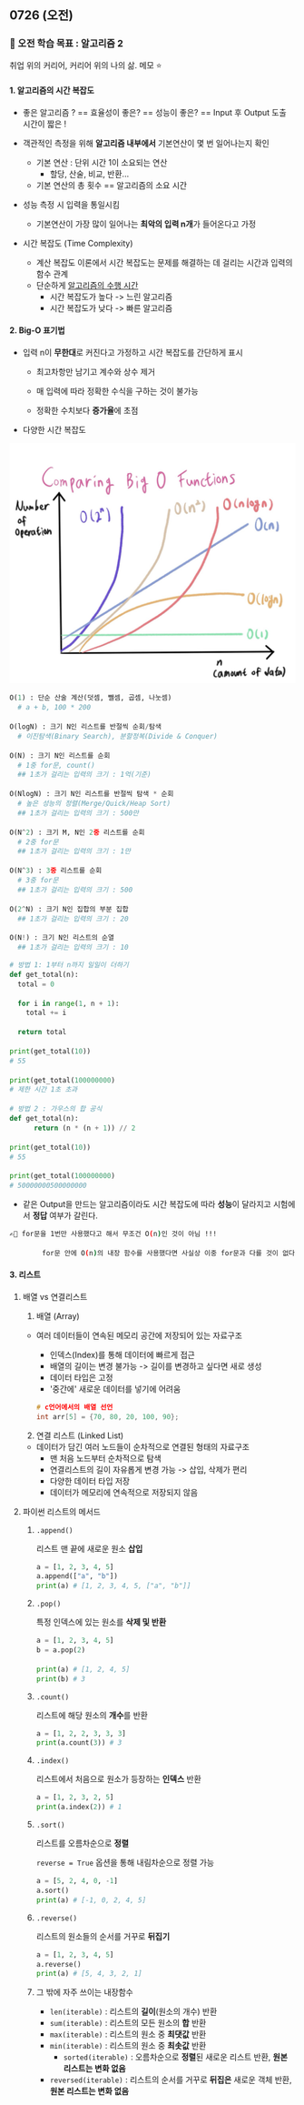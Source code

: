 ## 0726 (오전)

### 🎯 오전 학습 목표 : 알고리즘 2

취업 위의 커리어, 커리어 위의 나의 삶. 메모 ⭐️



#### 1. 알고리즘의 시간 복잡도

- 좋은 알고리즘 ? == 효율성이 좋은? == 성능이 좋은? == Input 후 Output 도출 시간이 짧은 !
- 객관적인 측정을 위해 **알고리즘 내부에서** 기본연산이 몇 번 일어나는지 확인
  - 기본 연산 : 단위 시간 1이 소요되는 연산
    - 할당, 산술, 비교, 반환...
  - 기본 연산의 총 횟수 == 알고리즘의 소요 시간
- 성능 측정 시 입력을 통일시킴
  - 기본연산이 가장 많이 일어나는 **최악의 입력 n개**가 들어온다고 가정

- 시간 복잡도 (Time Complexity)
  - 계산 복잡도 이론에서 시간 복잡도는 문제를 해결하는 데 걸리는 시간과 입력의 함수 관계
  - 단순하게 <u>알고리즘의 수행 시간</u>
    - 시간 복잡도가 높다 -> 느린 알고리즘
    - 시간 복잡도가 낮다 -> 빠른 알고리즘



#### 2. Big-O 표기법

- 입력 n이 **무한대**로 커진다고 가정하고 시간 복잡도를 간단하게 표시

  - 최고차항만 남기고 계수와 상수 제거

  - 매 입력에 따라 정확한 수식을 구하는 것이 불가능
  - 정확한 수치보다 **증가율**에 초점

- 다양한 시간 복잡도

![0726](220726.assets/0726.jpeg)

```python
O(1) : 단순 산술 계산(덧셈, 뺄셈, 곱셈, 나눗셈)
  # a + b, 100 * 200
  
O(logN) : 크기 N인 리스트를 반절씩 순회/탐색
  # 이진탐색(Binary Search), 분할정복(Divide & Conquer)

O(N) : 크기 N인 리스트를 순회
  # 1중 for문, count()
  ## 1초가 걸리는 입력의 크기 : 1억(기준)
  
O(NlogN) : 크기 N인 리스트를 반절씩 탐색 * 순회
  # 높은 성능의 정렬(Merge/Quick/Heap Sort)
  ## 1초가 걸리는 입력의 크기 : 500만
  
O(N^2) : 크기 M, N인 2중 리스트를 순회
  # 2중 for문
  ## 1초가 걸리는 입력의 크기 : 1만
  
O(N^3) : 3중 리스트를 순회
  # 3중 for문
  ## 1초가 걸리는 입력의 크기 : 500
  
O(2^N) : 크기 N인 집합의 부분 집합
  ## 1초가 걸리는 입력의 크기 : 20
  
O(N!) : 크기 N인 리스트의 순열
  ## 1초가 걸리는 입력의 크기 : 10
```

```python
# 방법 1: 1부터 n까지 일일이 더하기
def get_total(n):
  total = 0
  
  for i in range(1, n + 1):
    total += i
    
  return total

print(get_total(10))
# 55

print(get_total(100000000)
# 제한 시간 1초 초과
      
# 방법 2 : 가우스의 합 공식
def get_total(n):
      return (n * (n + 1)) // 2
      
print(get_total(10))
# 55

print(get_total(100000000)
# 50000000500000000
```

- 같은 Output을 만드는 알고리즘이라도 시간 복잡도에 따라 **성능**이 달라지고 시험에서 **정답** 여부가 갈린다.

```bash
✍🏻 for문을 1번만 사용했다고 해서 무조건 O(n)인 것이 아님 !!!

		for문 안에 O(n)의 내장 함수를 사용했다면 사실상 이중 for문과 다를 것이 없다.
```



#### 3. 리스트

1. 배열 vs 연결리스트

   1. 배열 (Array)

   - 여러 데이터들이 연속된 메모리 공간에 저장되어 있는 자료구조

     - 인덱스(Index)를 통해 데이터에 빠르게 접근
     - 배열의 길이는 변경 불가능 -> 길이를 변경하고 싶다면 새로 생성
     - 데이터 타입은 고정
     - '중간에' 새로운 데이터를 넣기에 어려움

     ```c
     # c언어에서의 배열 선언
     int arr[5] = {70, 80, 20, 100, 90};
     ```

   

   2. 연결 리스트 (Linked List)

   - 데이터가 담긴 여러 노드들이 순차적으로 연결된 형태의 자료구조
     - 맨 처음 노드부터 순차적으로 탐색
     - 연결리스트의 길이 자유롭게 변경 가능 -> 삽입, 삭제가 편리
     - 다양한 데이터 타입 저장
     - 데이터가 메모리에 연속적으로 저장되지 않음



2. 파이썬 리스트의 메서드

   1. `.append()`

      리스트 맨 끝에 새로운 원소 **삽입**

      ```python
      a = [1, 2, 3, 4, 5]
      a.append(["a", "b"])
      print(a) # [1, 2, 3, 4, 5, ["a", "b"]]
      ```

   2. `.pop()`

      특정 인덱스에 있는 원소를 **삭제 및 반환**

      ```python
      a = [1, 2, 3, 4, 5]
      b = a.pop(2)
      
      print(a) # [1, 2, 4, 5]
      print(b) # 3
      ```

   3. `.count()`

      리스트에 해당 원소의 **개수**를 반환

      ```python
      a = [1, 2, 2, 3, 3, 3]
      print(a.count(3)) # 3
      ```

   4. `.index()`

      리스트에서 처음으로 원소가 등장하는 **인덱스** 반환

      ```python
      a = [1, 2, 3, 2, 5]
      print(a.index(2)) # 1
      ```

   5. `.sort()`

      리스트를 오름차순으로 **정렬**

      `reverse = True` 옵션을 통해 내림차순으로 정렬 가능

      ```python
      a = [5, 2, 4, 0, -1]
      a.sort()
      print(a) # [-1, 0, 2, 4, 5]
      ```

   6. `.reverse()`

      리스트의 원소들의 순서를 거꾸로 **뒤집기**

      ```python
      a = [1, 2, 3, 4, 5]
      a.reverse()
      print(a) # [5, 4, 3, 2, 1]
      ```

   7. 그 밖에 자주 쓰이는 내장함수

      - `len(iterable)` : 리스트의 **길이**(원소의 개수) 반환 
      - `sum(iterable)` : 리스트의 모든 원소의 **합** 반환
      - `max(iterable)` : 리스트의 원소 중 **최댓값** 반환
      - `min(iterable)` : 리스트의 원소 중 **최솟값** 반환
        - `sorted(iterable)` : 오름차순으로 **정렬**된 새로운 리스트 반환, **원본 리스트는 변화 없음**
      - `reversed(iterable)` : 리스트의 순서를 거꾸로 **뒤집은** 새로운 객체 반환, **원본 리스트는 변화 없음**
